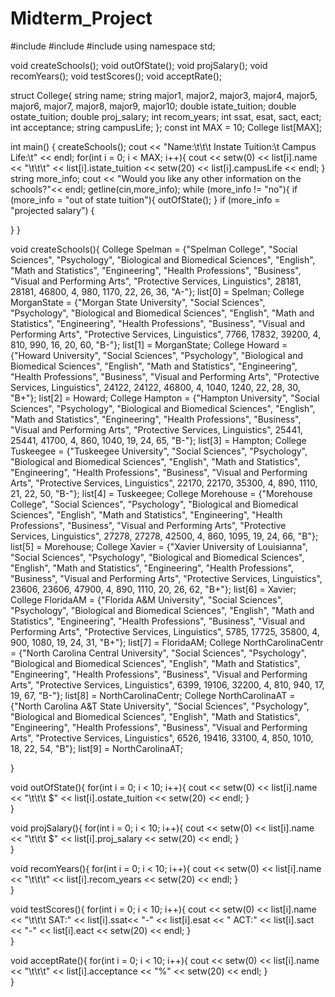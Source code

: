 # Midterm_Project
#include <iostream>
#include <string>
#include <iomanip>
using namespace std;

void createSchools();
void outOfState();
void projSalary();
void recomYears();
void testScores();
void acceptRate();


struct College{
 string name;
 string major1, major2, major3, major4, major5, major6, major7, major8, major9, major10;
 double istate_tuition;
 double ostate_tuition;
 double proj_salary;
 int recom_years;
 int ssat, esat, sact, eact;
 int acceptance;
 string campusLife;
};
const int MAX = 10;
College list[MAX];

int main() {
 createSchools();
 cout << "Name:\t\t\t Instate Tuition:\t Campus Life:\t" << endl;
 for(int i = 0; i < MAX; i++){
  cout << setw(0) << list[i].name << "\t\t\t" << list[i].istate_tuition << setw(20) << list[i].campusLife << endl;
 }
 string more_info;
 cout << "Would you like any other information on the schools?"<< endl;
 getline(cin,more_info);
 while (more_info != "no"){
  if (more_info = "out of state tuition"){
  outOfState();
  }
  if (more_info = "projected salary") {
  
 }
}

void createSchools(){
 College Spelman = {"Spelman College", "Social Sciences", "Psychology", "Biological and Biomedical Sciences", "English", "Math and Statistics", "Engineering", "Health Professions", "Business", "Visual and Performing Arts", "Protective Services, Linguistics", 28181, 28181, 46800, 4, 980, 1170, 22, 26, 36, "A-"};
 list[0] = Spelman;
 College MorganState = {"Morgan State University", "Social Sciences", "Psychology", "Biological and Biomedical Sciences", "English", "Math and Statistics", "Engineering", "Health Professions", "Business", "Visual and Performing Arts", "Protective Services, Linguistics", 7766, 17832, 39200, 4, 810, 990, 16, 20, 60, "B-"};
 list[1] = MorganState;
 College Howard = {"Howard University", "Social Sciences", "Psychology", "Biological and Biomedical Sciences", "English", "Math and Statistics", "Engineering", "Health Professions", "Business", "Visual and Performing Arts", "Protective Services, Linguistics", 24122, 24122, 46800, 4, 1040, 1240, 22, 28, 30, "B+"};
 list[2] = Howard;
 College Hampton = {"Hampton University", "Social Sciences", "Psychology", "Biological and Biomedical Sciences", "English", "Math and Statistics", "Engineering", "Health Professions", "Business", "Visual and Performing Arts", "Protective Services, Linguistics", 25441, 25441, 41700, 4, 860, 1040, 19, 24, 65, "B-"};
 list[3] = Hampton;
 College Tuskeegee = {"Tuskeegee University", "Social Sciences", "Psychology", "Biological and Biomedical Sciences", "English", "Math and Statistics", "Engineering", "Health Professions", "Business", "Visual and Performing Arts", "Protective Services, Linguistics", 22170, 22170, 35300, 4, 890, 1110, 21, 22, 50, "B-"};
 list[4] = Tuskeegee;
 College Morehouse = {"Morehouse College", "Social Sciences", "Psychology", "Biological and Biomedical Sciences", "English", "Math and Statistics", "Engineering", "Health Professions", "Business", "Visual and Performing Arts", "Protective Services, Linguistics", 27278, 27278, 42500, 4, 860, 1095, 19, 24, 66, "B"};
 list[5] = Morehouse;
 College Xavier = {"Xavier University of Louisianna", "Social Sciences", "Psychology", "Biological and Biomedical Sciences", "English", "Math and Statistics", "Engineering", "Health Professions", "Business", "Visual and Performing Arts", "Protective Services, Linguistics", 23606, 23606, 47900, 4, 890, 1110, 20, 26, 62, "B+"};
 list[6] = Xavier;
 College FloridaAM = {"Florida A&M University", "Social Sciences", "Psychology", "Biological and Biomedical Sciences", "English", "Math and Statistics", "Engineering", "Health Professions", "Business", "Visual and Performing Arts", "Protective Services, Linguistics", 5785, 17725, 35800, 4, 900, 1080, 19, 24, 31, "B+"};
 list[7] = FloridaAM;
 College NorthCarolinaCentr = {"North Carolina Central University", "Social Sciences", "Psychology", "Biological and Biomedical Sciences", "English", "Math and Statistics", "Engineering", "Health Professions", "Business", "Visual and Performing Arts", "Protective Services, Linguistics", 6399, 19106, 32200, 4, 810, 940, 17, 19, 67, "B-"};
 list[8] = NorthCarolinaCentr;
 College NorthCarolinaAT = {"North Carolina A&T State University", "Social Sciences", "Psychology", "Biological and Biomedical Sciences", "English", "Math and Statistics", "Engineering", "Health Professions", "Business", "Visual and Performing Arts", "Protective Services, Linguistics", 6526, 19416, 33100, 4, 850, 1010, 18, 22, 54, "B"};
 list[9] = NorthCarolinaAT;

}

void outOfState(){
for(int i = 0; i < 10; i++){
   cout << setw(0) << list[i].name << "\t\t\t $" << list[i].ostate_tuition << setw(20) << endl;
   }  
}

void projSalary(){
for(int i = 0; i < 10; i++){
   cout << setw(0) << list[i].name << "\t\t\t $" << list[i].proj_salary << setw(20) << endl;
   }  
}

void recomYears(){
for(int i = 0; i < 10; i++){
   cout << setw(0) << list[i].name << "\t\t\t" << list[i].recom_years << setw(20) << endl;
   }  
}

void testScores(){
for(int i = 0; i < 10; i++){
   cout << setw(0) << list[i].name << "\t\t\t SAT:" << list[i].ssat<< "-" << list[i].esat << "  ACT:" << list[i].sact << "-" << list[i].eact << setw(20) << endl;
   }  
}

void acceptRate(){
for(int i = 0; i < 10; i++){
   cout << setw(0) << list[i].name << "\t\t\t" << list[i].acceptance << "%" << setw(20) << endl;
   }  
}
